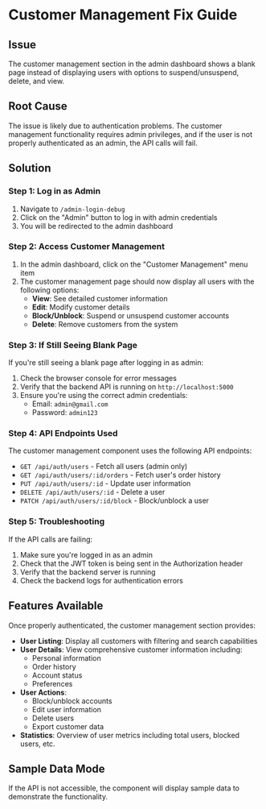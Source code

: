 # Customer Management Fix Guide

## Issue
The customer management section in the admin dashboard shows a blank page instead of displaying users with options to suspend/unsuspend, delete, and view.

## Root Cause
The issue is likely due to authentication problems. The customer management functionality requires admin privileges, and if the user is not properly authenticated as an admin, the API calls will fail.

## Solution

### Step 1: Log in as Admin
1. Navigate to `/admin-login-debug`
2. Click on the "Admin" button to log in with admin credentials
3. You will be redirected to the admin dashboard

### Step 2: Access Customer Management
1. In the admin dashboard, click on the "Customer Management" menu item
2. The customer management page should now display all users with the following options:
   - **View**: See detailed customer information
   - **Edit**: Modify customer details
   - **Block/Unblock**: Suspend or unsuspend customer accounts
   - **Delete**: Remove customers from the system

### Step 3: If Still Seeing Blank Page
If you're still seeing a blank page after logging in as admin:

1. Check the browser console for error messages
2. Verify that the backend API is running on `http://localhost:5000`
3. Ensure you're using the correct admin credentials:
   - Email: `admin@gmail.com`
   - Password: `admin123`

### Step 4: API Endpoints Used
The customer management component uses the following API endpoints:
- `GET /api/auth/users` - Fetch all users (admin only)
- `GET /api/auth/users/:id/orders` - Fetch user's order history
- `PUT /api/auth/users/:id` - Update user information
- `DELETE /api/auth/users/:id` - Delete a user
- `PATCH /api/auth/users/:id/block` - Block/unblock a user

### Step 5: Troubleshooting
If the API calls are failing:

1. Make sure you're logged in as an admin
2. Check that the JWT token is being sent in the Authorization header
3. Verify that the backend server is running
4. Check the backend logs for authentication errors

## Features Available
Once properly authenticated, the customer management section provides:

- **User Listing**: Display all customers with filtering and search capabilities
- **User Details**: View comprehensive customer information including:
  - Personal information
  - Order history
  - Account status
  - Preferences
- **User Actions**:
  - Block/unblock accounts
  - Edit user information
  - Delete users
  - Export customer data
- **Statistics**: Overview of user metrics including total users, blocked users, etc.

## Sample Data Mode
If the API is not accessible, the component will display sample data to demonstrate the functionality.